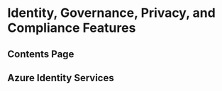 # Identity, Governance, Privacy, and Compliance Features
## Contents Page

## Azure Identity Services
### 